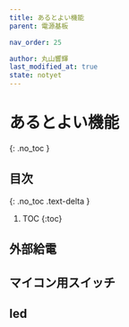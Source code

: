 ```yaml
---
title: あるとよい機能
parent: 電源基板

nav_order: 25

author: 丸山響輝
last_modified_at: true
state: notyet
---
```


# **あるとよい機能**
{: .no_toc }

## 目次
{: .no_toc .text-delta }

1. TOC
{:toc}

## 外部給電
## マイコン用スイッチ
## led
